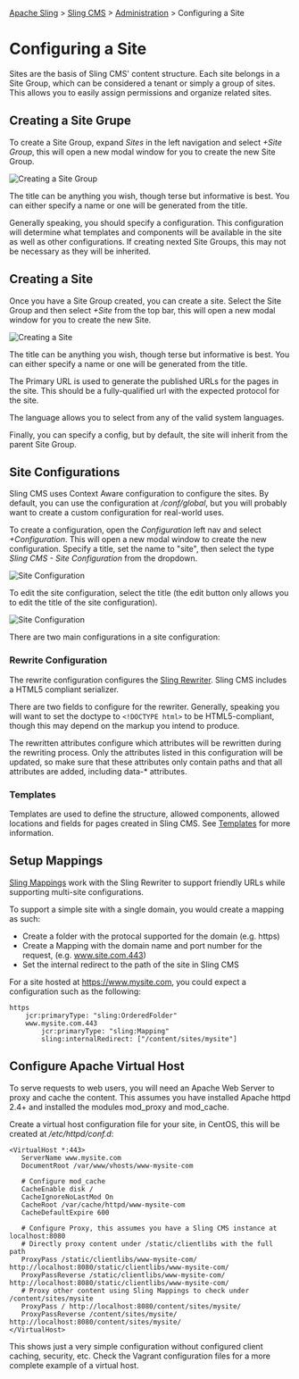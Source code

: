 <!-- Licensed to the Apache Software Foundation (ASF) under one or more contributor 
	license agreements. See the NOTICE file distributed with this work for additional 
	information regarding copyright ownership. The ASF licenses this file to 
	you under the Apache License, Version 2.0 (the "License"); you may not use 
	this file except in compliance with the License. You may obtain a copy of 
	the License at http://www.apache.org/licenses/LICENSE-2.0 Unless required 
	by applicable law or agreed to in writing, software distributed under the 
	License is distributed on an "AS IS" BASIS, WITHOUT WARRANTIES OR CONDITIONS 
	OF ANY KIND, either express or implied. See the License for the specific 
	language governing permissions and limitations under the License. -->
[Apache Sling](https://sling.apache.org) > [Sling CMS](https://github.com/apache/sling-org-apache-sling-app-cms) > [Administration](administration.md) > Configuring a Site

# Configuring a Site

Sites are the basis of Sling CMS' content structure. Each site belongs in a Site Group, which can be considered a tenant or simply a group of sites. This allows you to easily assign permissions and organize related sites.

## Creating a Site Grupe

To create a Site Group, expand *Sites* in the left navigation and select *+Site Group*, this will open a new modal window for you to create the new Site Group. 

![Creating a Site Group](img/create-site-group.png)

The title can be anything you wish, though terse but informative is best. You can either specify a name or one will be generated from the title. 

Generally speaking, you should specify a configuration. This configuration will determine what templates and components will be available in the site as well as other configurations. If creating nexted Site Groups, this may not be necessary as they will be inherited.

## Creating a Site

Once you have a Site Group created, you can create a site. Select the Site Group and then select *+Site* from the top bar, this will open a new modal window for you to create the new Site. 

![Creating a Site](img/create-site.png)

The title can be anything you wish, though terse but informative is best. You can either specify a name or one will be generated from the title. 

The Primary URL is used to generate the published URLs for the pages in the site. This should be a fully-qualified url with the expected protocol for the site.

The language allows you to select from any of the valid system languages. 

Finally, you can specify a config, but by default, the site will inherit from the parent Site Group. 

## Site Configurations

Sling CMS uses Context Aware configuration to configure the sites. By default, you can use the configuration at */conf/global*, but you will probably want to create a custom configuration for real-world uses.

To create a configuration, open the *Configuration* left nav and select *+Configuration*. This will open a new modal window to create the new configuration. Specify a title, set the name to "site", then select the type *Sling CMS - Site Configuration* from the dropdown.

![Site Configuration](img/create-site-configuration.png)

To edit the site configuration, select the title (the edit button only allows you to edit the title of the site configuration).

![Site Configuration](img/edit-site-configuration.png)

There are two main configurations in a site configuration:

### Rewrite Configuration

The rewrite configuration configures the [Sling Rewriter](https://sling.apache.org/documentation/bundles/output-rewriting-pipelines-org-apache-sling-rewriter.html). Sling CMS includes a HTML5 compliant serializer. 

There are two fields to configure for the rewriter. Generally, speaking you will want to set the doctype to `<!DOCTYPE html>` to be HTML5-compliant, though this may depend on the markup you intend to produce. 

The rewritten attributes configure which attributes will be rewritten during the rewriting process. Only the attributes listed in this configuration will be updated, so make sure that these attributes only contain paths and that all attributes are added, including data-* attributes.

### Templates

Templates are used to define the structure, allowed components, allowed locations and fields for pages created in Sling CMS. See [Templates](templates.md) for more information.

## Setup Mappings

[Sling Mappings](https://sling.apache.org/documentation/the-sling-engine/mappings-for-resource-resolution.html) work with the Sling Rewriter to support friendly URLs while supporting multi-site configurations. 

To support a simple site with a single domain, you would create a mapping as such:

 - Create a folder with the protocal supported for the domain (e.g. https)
 - Create a Mapping with the domain name and port number for the request, (e.g. www.site.com.443)
 - Set the internal redirect to the path of the site in Sling CMS
 
For a site hosted at https://www.mysite.com, you could expect a configuration such as the following:


    https	
        jcr:primaryType: "sling:OrderedFolder"
        www.mysite.com.443	
            jcr:primaryType: "sling:Mapping"
            sling:internalRedirect: ["/content/sites/mysite"]
            
## Configure Apache Virtual Host

To serve requests to web users, you will need an Apache Web Server to proxy and cache the content. This assumes you have installed Apache httpd 2.4+ and installed the modules mod_proxy and mod_cache.

Create a virtual host configuration file for your site, in CentOS, this will be created at */etc/httpd/conf.d*:

    <VirtualHost *:443>
       ServerName www.mysite.com
       DocumentRoot /var/www/vhosts/www-mysite-com

       # Configure mod_cache
       CacheEnable disk /
       CacheIgnoreNoLastMod On
       CacheRoot /var/cache/httpd/www-mysite-com
       CacheDefaultExpire 600
  
       # Configure Proxy, this assumes you have a Sling CMS instance at localhost:8080
       # Directly proxy content under /static/clientlibs with the full path
       ProxyPass /static/clientlibs/www-mysite-com/ http://localhost:8080/static/clientlibs/www-mysite-com/
       ProxyPassReverse /static/clientlibs/www-mysite-com/ http://localhost:8080/static/clientlibs/www-mysite-com/
       # Proxy other content using Sling Mappings to check under /content/sites/mysite
       ProxyPass / http://localhost:8080/content/sites/mysite/
       ProxyPassReverse /content/sites/mysite/ http://localhost:8080/content/sites/mysite/   
    </VirtualHost>
    
This shows just a very simple configuration without configured client caching, security, etc. Check the Vagrant configuration files for a more complete example of a virtual host.
